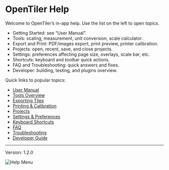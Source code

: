 # OpenTiler Help

Welcome to OpenTiler’s in-app help. Use the list on the left to open topics.

- Getting Started: see “User Manual”.
- Tools: scaling, measurement, unit conversion, scale calculator.
- Export and Print: PDF/images export, print preview, printer calibration.
- Projects: open, recent, save, and close projects.
- Settings: preferences affecting page size, overlays, scale bar, etc.
- Shortcuts: keyboard and toolbar quick actions.
- FAQ and Troubleshooting: quick answers and fixes.
- Developer: building, testing, and plugins overview.

Quick links to popular topics:
- [User Manual](user_manual.md)
- [Tools Overview](tools.md)
- [Exporting Tiles](exporting.md)
- [Printing & Calibration](printing_and_calibration.md)
- [Projects](projects.md)
- [Settings & Preferences](settings.md)
- [Keyboard Shortcuts](shortcuts.md)
- [FAQ](faq.md)
- [Troubleshooting](troubleshooting.md)
- [Developer Guide](developer.md)

---

Version: 1.2.0

![Help Menu](../docs/images/17-help-menu.png)

